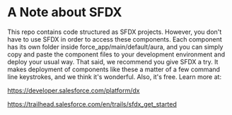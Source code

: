 # A Note about SFDX

This repo contains code structured as SFDX projects. However, you don't have to use SFDX in order to access these components. Each component has its own folder inside force_app/main/default/aura, and you can simply copy and paste the component files to your development environment and deploy your usual way. That said, we recommend you give SFDX a try. It makes deployment of components like these a matter of a few command line keystrokes, and we think it's wonderful. Also, it's free. Learn more at:

https://developer.salesforce.com/platform/dx

https://trailhead.salesforce.com/en/trails/sfdx_get_started
